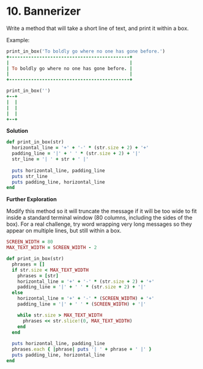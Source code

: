 # 10. Bannerizer

Write a method that will take a short line of text, and print it within a box.

Example:

```ruby
print_in_box('To boldly go where no one has gone before.')
+--------------------------------------------+
|                                            |
| To boldly go where no one has gone before. |
|                                            |
+--------------------------------------------+
```

```ruby
print_in_box('')
+--+
|  |
|  |
|  |
+--+
```

**Solution**

```ruby
def print_in_box(str)
  horizontal_line = '+' + '-' * (str.size + 2) + '+'
  padding_line = '|' + ' ' * (str.size + 2) + '|'
  str_line = '| ' + str + ' |'
  
  puts horizontal_line, padding_line
  puts str_line
  puts padding_line, horizontal_line
end
```

**Further Exploration**

Modify this method so it will truncate the message if it will be too wide to fit inside a standard terminal window (80 columns, including the sides of the box). For a real challenge, try word wrapping very long messages so they appear on multiple lines, but still within a box.

```ruby
SCREEN_WIDTH = 80
MAX_TEXT_WIDTH = SCREEN_WIDTH - 2

def print_in_box(str)
  phrases = []
  if str.size < MAX_TEXT_WIDTH
    phrases = [str]
    horizontal_line = '+' + '-' * (str.size + 2) + '+'
    padding_line = '|' + ' ' * (str.size + 2) + '|'
  else
    horizontal_line = '+' + '-' * (SCREEN_WIDTH) + '+'
    padding_line = '|' + ' ' * (SCREEN_WIDTH) + '|'

    while str.size > MAX_TEXT_WIDTH
      phrases << str.slice!(0, MAX_TEXT_WIDTH)
    end
  end
  
  puts horizontal_line, padding_line
  phrases.each { |phrase| puts '| ' + phrase + ' |' }
  puts padding_line, horizontal_line
end
```

